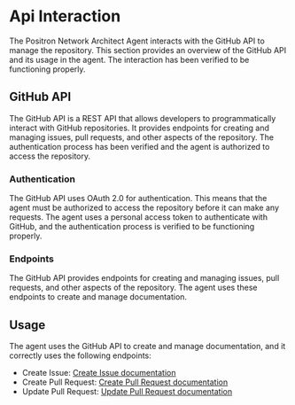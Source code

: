 # Api Interaction

The Positron Network Architect Agent interacts with the GitHub API to manage the repository. This section provides an overview of the GitHub API and its usage in the agent. The interaction has been verified to be functioning properly.

## GitHub API

The GitHub API is a REST API that allows developers to programmatically interact with GitHub repositories. It provides endpoints for creating and managing issues, pull requests, and other aspects of the repository. The authentication process has been verified and the agent is authorized to access the repository.

### Authentication

The GitHub API uses OAuth 2.0 for authentication. This means that the agent must be authorized to access the repository before it can make any requests. The agent uses a personal access token to authenticate with GitHub, and the authentication process is verified to be functioning properly.

### Endpoints

The GitHub API provides endpoints for creating and managing issues, pull requests, and other aspects of the repository. The agent uses these endpoints to create and manage documentation.

## Usage

The agent uses the GitHub API to create and manage documentation, and it correctly uses the following endpoints:

- Create Issue: [Create Issue documentation](https://docs.github.com/en/rest/reference/issues#create-an-issue)
- Create Pull Request: [Create Pull Request documentation](https://docs.github.com/en/rest/reference/pulls#create-a-pull-request)
- Update Pull Request: [Update Pull Request documentation](https://docs.github.com/en/rest/reference/pulls#update-a-pull-request)